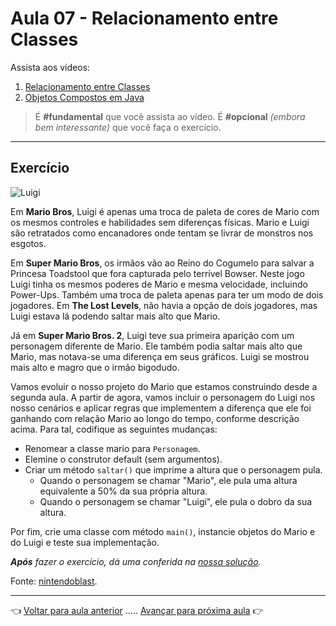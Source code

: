 # Aula 07 - Relacionamento entre Classes

Assista aos vídeos: 

  1. [Relacionamento entre Classes](https://youtu.be/GLHbxDU9iBA?t=98)
  1. [Objetos Compostos em Java](https://youtu.be/BfrbCQ3XcrA?t=34)

> É **#fundamental** que você assista ao vídeo. É **#opcional** _(embora bem interessante)_ que você faça o exercício.

---

## Exercício

![Luigi](https://lh6.ggpht.com/-KFZvUxoCM3w/TjdVSdTBbYI/AAAAAAAAA04/jy-GNdnHi40/Luigi_thumb%25255B1%25255D.png?imgmax=800)

Em **Mario Bros**, Luigi é apenas uma troca de paleta de cores de Mario com os mesmos controles e habilidades sem diferenças físicas. Mario e Luigi são retratados como encanadores onde tentam se livrar de monstros nos esgotos.

Em **Super Mario Bros**, os irmãos vão ao Reino do Cogumelo para salvar a Princesa Toadstool que fora capturada pelo terrível Bowser. Neste jogo Luigi tinha os mesmos poderes de Mario e mesma velocidade, incluindo Power-Ups. Também uma troca de paleta apenas para ter um modo de dois jogadores. Em **The Lost Levels**, não havia a opção de dois jogadores, mas Luigi estava lá podendo saltar mais alto que Mario.

Já em **Super Mario Bros. 2**, Luigi teve sua primeira aparição com um personagem diferente de Mario. Ele também podia saltar mais alto que Mario, mas notava-se uma diferença em seus gráficos. Luigi se mostrou mais alto e magro que o irmão bigodudo.

Vamos evoluir o nosso projeto do Mario que estamos construindo desde a segunda aula. A partir de agora, vamos incluir o personagem do Luigi nos nosso cenários e aplicar regras que implementem a diferença que ele foi ganhando com relação Mario ao longo do tempo, conforme descrição acima. Para tal, codifique as seguintes mudanças:
* Renomear a classe mario para `Personagem`.
* Elemine o construtor default (sem argumentos).
* Criar um método `saltar()` que imprime a altura que o personagem pula.
   * Quando o personagem se chamar "Mario", ele pula uma altura equivalente a 50% da sua própria altura.
   * Quando o personagem se chamar "Luigi", ele pula o dobro da sua altura.

Por fim, crie uma classe com método `main()`, instancie objetos do Mario e do Luigi e teste sua implementação.

_**Após** fazer o exercício, dá uma conferida na [nossa solução](resolucao.md)._

Fonte: [nintendoblast](https://www.nintendoblast.com.br/2011/08/perfil-luigi-mario.html).

---

👈 [Voltar para aula anterior](../aula06/aula.md) ..... [Avançar para próxima aula](../aula08/aula.md) 👉    